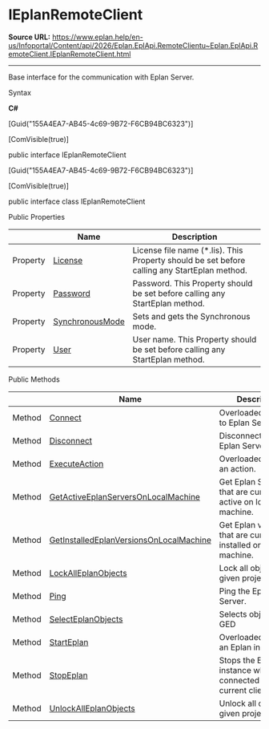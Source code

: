 # IEplanRemoteClient

**Source URL:** https://www.eplan.help/en-us/Infoportal/Content/api/2026/Eplan.EplApi.RemoteClientu~Eplan.EplApi.RemoteClient.IEplanRemoteClient.html

---

Base interface for the communication with Eplan Server.

Syntax

**C#**



[Guid("155A4EA7-AB45-4c69-9B72-F6CB94BC6323")]

[ComVisible(true)]

public interface IEplanRemoteClient

[Guid("155A4EA7-AB45-4c69-9B72-F6CB94BC6323")]

[ComVisible(true)]

public interface class IEplanRemoteClient

Public Properties

|  | Name | Description |
| --- | --- | --- |
| Property | [License](Eplan.EplApi.RemoteClientu~Eplan.EplApi.RemoteClient.IEplanRemoteClient~License.html) | License file name (\*.lis). This Property should be set before calling any StartEplan method. |
| Property | [Password](Eplan.EplApi.RemoteClientu~Eplan.EplApi.RemoteClient.IEplanRemoteClient~Password.html) | Password. This Property should be set before calling any StartEplan method. |
| Property | [SynchronousMode](Eplan.EplApi.RemoteClientu~Eplan.EplApi.RemoteClient.IEplanRemoteClient~SynchronousMode.html) | Sets and gets the Synchronous mode. |
| Property | [User](Eplan.EplApi.RemoteClientu~Eplan.EplApi.RemoteClient.IEplanRemoteClient~User.html) | User name. This Property should be set before calling any StartEplan method. |



Public Methods

|  | Name | Description |
| --- | --- | --- |
| Method | [Connect](Eplan.EplApi.RemoteClientu~Eplan.EplApi.RemoteClient.IEplanRemoteClient~Connect.html) | Overloaded. Connect to Eplan Server. |
| Method | [Disconnect](Eplan.EplApi.RemoteClientu~Eplan.EplApi.RemoteClient.IEplanRemoteClient~Disconnect.html) | Disconnect from Eplan Server. |
| Method | [ExecuteAction](Eplan.EplApi.RemoteClientu~Eplan.EplApi.RemoteClient.IEplanRemoteClient~ExecuteAction.html) | Overloaded. Execute an action. |
| Method | [GetActiveEplanServersOnLocalMachine](Eplan.EplApi.RemoteClientu~Eplan.EplApi.RemoteClient.IEplanRemoteClient~GetActiveEplanServersOnLocalMachine.html) | Get Eplan Servers that are currently active on local machine. |
| Method | [GetInstalledEplanVersionsOnLocalMachine](Eplan.EplApi.RemoteClientu~Eplan.EplApi.RemoteClient.IEplanRemoteClient~GetInstalledEplanVersionsOnLocalMachine.html) | Get Eplan versions that are currently installed on local machine. |
| Method | [LockAllEplanObjects](Eplan.EplApi.RemoteClientu~Eplan.EplApi.RemoteClient.IEplanRemoteClient~LockAllEplanObjects.html) | Lock all objects in given project. |
| Method | [Ping](Eplan.EplApi.RemoteClientu~Eplan.EplApi.RemoteClient.IEplanRemoteClient~Ping.html) | Ping the Eplan Server. |
| Method | [SelectEplanObjects](Eplan.EplApi.RemoteClientu~Eplan.EplApi.RemoteClient.IEplanRemoteClient~SelectEplanObjects.html) | Selects objects in GED |
| Method | [StartEplan](Eplan.EplApi.RemoteClientu~Eplan.EplApi.RemoteClient.IEplanRemoteClient~StartEplan.html) | Overloaded. Starts an Eplan instance. |
| Method | [StopEplan](Eplan.EplApi.RemoteClientu~Eplan.EplApi.RemoteClient.IEplanRemoteClient~StopEplan.html) | Stops the Eplan instance which is connected to the current client. |
| Method | [UnlockAllEplanObjects](Eplan.EplApi.RemoteClientu~Eplan.EplApi.RemoteClient.IEplanRemoteClient~UnlockAllEplanObjects.html) | Unlock all objects in given project. |



